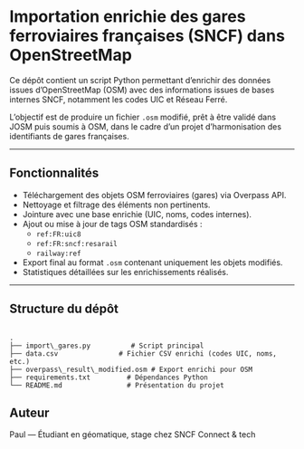 
# Importation enrichie des gares ferroviaires françaises (SNCF) dans OpenStreetMap

Ce dépôt contient un script Python permettant d’enrichir des données issues d’OpenStreetMap (OSM) avec des informations issues de bases internes SNCF, notamment les codes UIC et Réseau Ferré.

L’objectif est de produire un fichier `.osm` modifié, prêt à être validé dans JOSM puis soumis à OSM, dans le cadre d’un projet d’harmonisation des identifiants de gares françaises.

---

## Fonctionnalités

- Téléchargement des objets OSM ferroviaires (gares) via Overpass API.
- Nettoyage et filtrage des éléments non pertinents.
- Jointure avec une base enrichie (UIC, noms, codes internes).
- Ajout ou mise à jour de tags OSM standardisés :
  - `ref:FR:uic8`
  - `ref:FR:sncf:resarail`
  - `railway:ref`
- Export final au format `.osm` contenant uniquement les objets modifiés.
- Statistiques détaillées sur les enrichissements réalisés.

---

## Structure du dépôt

```

.
├── import\_gares.py          # Script principal
├── data.csv               # Fichier CSV enrichi (codes UIC, noms, etc.)
├── overpass\_result\_modified.osm # Export enrichi pour OSM
├── requirements.txt         # Dépendances Python
└── README.md                # Présentation du projet

````


## Auteur

Paul — Étudiant en géomatique, stage chez SNCF Connect & tech 



